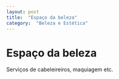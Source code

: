 ```yaml
---
layout: post
title:  "Espaço da beleza"
category:  "Beleza e Estética"
---
```


# Espaço da beleza

Serviços de cabeleireiros, maquiagem etc.
